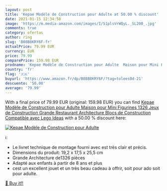 ```yaml
---
layout: post
title: 'Kepae Modèle de Construction pour Adulte at 50.00 % discount'
date: 2021-01-15 12:34:58
image: 'https://m.media-amazon.com/images/I/51plsVrWQyL._SL200_.jpg'
comments: true
category: ofertas
author: ring
slug: 'B08B8KRY6F-fr'
actualPrice: 79.99 EUR
currency: EUR
price: 79.99
comparePrice: 159.98 EUR
prodname: 'Kepae Modèle de Construction pour Adulte  Maison pour Mini Figurines  1326 Jeux de Construction Grande Restaurant Architecture Blocs de Construction Compatible avec Lego Ideas'
country: 'fr'
flag: '🇫🇷'
buyurl: 'https://www.amazon.fr/dp/B08B8KRY6F/?tag=tolees0d-21'
descuento: '50.00'
average: '79.99'
---
```


With a final price of 79.99 EUR (original: 159.98 EUR) you can find [Kepae Modèle de Construction pour Adulte  Maison pour Mini Figurines  1326 Jeux de Construction Grande Restaurant Architecture Blocs de Construction Compatible avec Lego Ideas](https://www.amazon.fr/dp/B08B8KRY6F/?tag=tolees0d-21) with a  50.00 % discount here:

[![Kepae Modèle de Construction pour Adulte](https://m.media-amazon.com/images/I/51plsVrWQyL._SL200_.jpg)](https://www.amazon.fr/dp/B08B8KRY6F/?tag=tolees0d-21)

ℹ️:

- Le livret technique de montage fourni avec est très clair et précis.
- Dimensions du produit: 19,2 x 17,5 x 25,5 cm
- Grande Architecture de1326 pièces
- Adapté aux enfants à partir de 8 ans et plus
- cest un excellent jouet et un très beau cadeau à offrir, soit pour ado soit pour adulte.

[🛒 Buy it!!](https://www.amazon.fr/dp/B08B8KRY6F/?tag=tolees0d-21)
